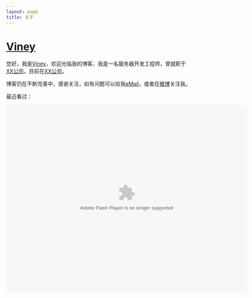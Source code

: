 ```yaml
---
layout: page
title: 关于
---
```

# [Viney][]

您好，我是[Viney][]，欢迎光临我的博客，我是一名服务器开发工程师，曾就职于<a href="#" class="external" target="_blank">XX公司</a>，目前在<a href="#" class="external" target="_blank">XX公司</a>。

博客仍在不断完善中，感谢关注，如有问题可以给我<a href="" title="邮箱" onclick="alert('Viney Chow 在 Gmail，你懂得！');return false;">eMail</a>，或者在<a href="http://weibo.com/vineychow" title="我的闲言碎语" target="_blank" class="external">微博</a>关注我。

最近看过：
<div><object classid="clsid:d27cdb6e-ae6d-11cf-96b8-444553540000" codebase="http://fpdownload.macromedia.com/pub/shockwave/cabs/flash/swflash.cab#version=7,0,0,0" width="650" height="505" id="passing" > <param name="movie" value="http://www.douban.com/doushow/beiyuu/collection_latest_movie|book_15_5_medium_logo_noself/doushow.swf" /> <param name="quality" value="high" /> <param name="scale" value="noscale"/> <param name="align" value="tl"/> <param name="wmode" value="transparent"/> <embed src="http://www.douban.com/doushow/beiyuu/collection_latest_movie|book_15_5_medium_logo_noself/doushow.swf" wmode="transparent" quality="high" width="650" height="505" name="passing" scale="noscale" align="tl" type="application/x-shockwave-flash" pluginspage="http://www.macromedia.com/go/getflashplayer" /> </object></div>

<!--
<h3 class="about">More About Me</h3>
<div class="about-link">
    <a href="" title="邮箱" target="_blank" onclick="alert('Viney 在 Gmail，你懂得！');return false;">eMail&gt;&gt;</a>
    <a href="http://www.douban.com/people/vineychow" title="我的书影音" target="_blank">豆瓣&gt;&gt;</a>
    <a href="http://weibo.com/vineychow" title="我的闲言碎语" target="_blank">新浪微博&gt;&gt;</a>
    <a href="http://www.github.com/viney" title="我的代码" target="_blank">Github&gt;&gt;</a>
    <a href="http://twitter.com/#!/vineychow" title="又一处的闲言碎语" target="_blank">Twitter&gt;&gt;</a>
    <a href="http://facebook.com/#!/vineychow" title="又一处的闲言碎语" target="_blank">Facebook&gt;&gt;</a>
    <a href="http://www.zhihu.com/people/viney" title="我回答的问题" target="_blank">知乎&gt;&gt;</a>
    <a href="http://www.markzhi.com/viney" title="我收集的图片" target="_blank">Markzhi&gt;&gt;</a>
</div>
-->

[Viney]: http://nanhaizh.cn "Viney"
